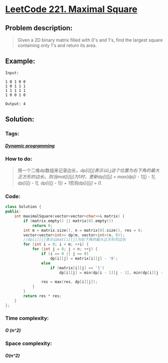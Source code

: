 # [LeetCode 221. Maximal Square](https://leetcode.com/problems/maximal-square/)

## Problem description:

> Given a 2D binary matrix filled with 0's and 1's, find the largest square containing only 1's and return its area.

## Example:

```
Input: 

1 0 1 0 0
1 0 1 1 1
1 1 1 1 1
1 0 0 1 0

Output: 4
```

## Solution:

### Tags:

#### *[Dynamic programming](https://github.com/yang-233/Algorithm-note/tree/master/Dynamic%20planning)* 

### How to do:

> 用一个二维dp数组来记录边长，*dp\[i\]\[j\]*表示以i,j这个位置为右下角的最大正方形的边长。则当*mat\[i\]\[j\]*为1时，更新*dp\[i\]\[j\] = max(dp\[i - 1\]\[j - 1\], dp\[i\]\[j - 1\], dp\[i\]\[j - 1\]) + 1*否则*dp\[i\]\[j\] = 0*.

### Code:

```c++
class Solution {
public:
    int maximalSquare(vector<vector<char>>& matrix) {
        if (matrix.empty() || matrix[0].empty()) 
            return 0;
        int m = matrix.size(), n = matrix[0].size(), res = 0;
        vector<vector<int>> dp(m, vector<int>(n, 0));
        //dp[i][j]表示以mat[i][j]为右下角的最大正方形的边长
        for (int i = 0; i < m; ++i) {
            for (int j = 0; j < n; ++j) {
                if (i == 0 || j == 0) 
                    dp[i][j] = matrix[i][j] - '0';
                else 
                    if (matrix[i][j] == '1') 
                        dp[i][j] = min(dp[i - 1][j - 1], min(dp[i][j - 1], dp[i - 1][j])) + 1;
                
                res = max(res, dp[i][j]);
            }
        }
        return res * res;
    }
};
```

### Time complexity:

#### *O (n^2)*

### Space complexity:

#### *O(n^2)*


